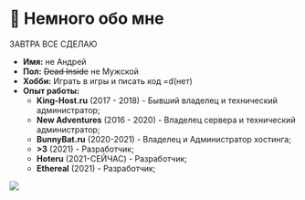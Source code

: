 # 👋 Немного обо мне

ЗАВТРА ВСЕ СДЕЛАЮ

* **Имя:** не Андрей
* **Пол:** ~~Dead Inside~~ не Мужской
* **Хобби:** Играть в игры и писать код =d(нет)
* **Опыт работы:**
    - **King-Host.ru** (2017 - 2018) - Бывший владелец и технический администратор;
    - **New Adventures** (2016 - 2020) - Владелец сервера и технический администратор;
    - **BunnyBat.ru** (2020-2021) - Владелец и Администратор хостинга;
    - **>3** (2021) - Разработчик;
    - **Hoteru** (2021-СЕЙЧАС) - Разработчик;
    - **Ethereal** (2021) - Разработчик;

<img src="https://vk.com/photo349213751_457274604?rev=1">
